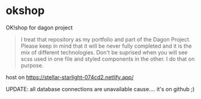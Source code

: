 # okshop
OK!shop for dagon project

> I treat that repository as my portfolio and part of the Dagon Project. Please keep in mind that it will be never fully completed and it is the mix of different technologies. Don't be suprised when you will see scss used in one file and styled components in the other. I do that on purpose.  

host on https://stellar-starlight-074cd2.netlify.app/

UPDATE: all database connections are unavailable cause.... it's on github ;) 


